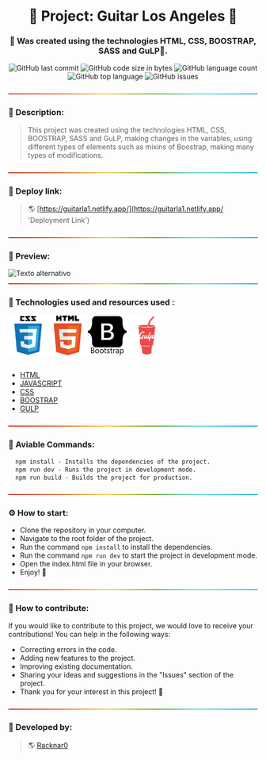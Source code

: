 <h1 align="center">🌟 Project: Guitar Los Angeles 🎨</h1>


<h3 align="center">📝 Was created using the technologies HTML, CSS, BOOSTRAP, SASS and GuLP🌟.</h3>


<div align="center">
  
![GitHub last commit](https://img.shields.io/github/last-commit/Racknar0/guitaLA)
![GitHub code size in bytes](https://img.shields.io/github/languages/code-size/Racknar0/guitaLA)
![GitHub language count](https://img.shields.io/github/languages/count/Racknar0/guitaLA)
![GitHub top language](https://img.shields.io/github/languages/top/Racknar0/guitaLA)
![GitHub issues](https://img.shields.io/github/issues/Racknar0/guitaLA)

</div>

<img src="https://raw.githubusercontent.com/Racknar0/logos/master/coleccion-logos/rainbow.png" alt="css3" width="100%" height="6" />





<h3>📄 Description:</h3>

> This project  was created using the technologies HTML, CSS, BOOSTRAP, SASS and GuLP, making changes in the variables, using different types of elements such as mixins of Boostrap, making many types of modifications.

<img src="https://raw.githubusercontent.com/Racknar0/logos/master/coleccion-logos/rainbow.png" alt="css3" width="100%" height="6" />


<h3>🚀 Deploy link: </h3>

> 🌎 [https://guitarla1.netlify.app/](https://guitarla1.netlify.app/ 'Deployment Link')

<img src="https://raw.githubusercontent.com/Racknar0/logos/master/coleccion-logos/rainbow.png" alt="css3" width="100%" height="6" />

<h3>📄 Preview: </h3>

<img src="./preview.gif" alt="Texto alternativo" width="400px">

<img src="https://raw.githubusercontent.com/Racknar0/logos/master/coleccion-logos/rainbow.png" alt="css3" width="100%" height="6" />

<h3>📄 Technologies used and resources used :</h3>

<div style="display: flex; justify-content: start; align-items: center;">
      <img src="https://raw.githubusercontent.com/devicons/devicon/master/icons/css3/css3-original-wordmark.svg" alt="css3" width="80" height="80" /> 
      <img src="https://github.com/Racknar0/logos/blob/master/coleccion-logos/html5.png?raw=true" alt="css3" width="80" height="80" />
      <img src="https://raw.githubusercontent.com/devicons/devicon/master/icons/bootstrap/bootstrap-plain-wordmark.svg"
      alt="bootstrap" width="80" height="80" />
      <img src="https://raw.githubusercontent.com/Racknar0/logos/181ca6311c2bd5811614e50fb29a6c713bc4575e/coleccion-logos/gulp/gulp-plain.svg"
      alt="bootstrap" width="80" height="80" />
</div>

<br>

-   [HTML](https://developer.mozilla.org/es/docs/Web/HTML 'HTML')
-   [JAVASCRIPT](https://developer.mozilla.org/es/docs/Web/JavaScript 'JAVASCRIPT')
-   [CSS](https://developer.mozilla.org/es/docs/Web/CSS 'CSS')
-   [BOOSTRAP](https://getbootstrap.com/ 'BOOSTRAP')
-   [GULP](https://gulpjs.com/ 'GULP')

<img src="https://raw.githubusercontent.com/Racknar0/logos/master/coleccion-logos/rainbow.png" alt="css3" width="100%" height="6" />

<h3>🤖 Aviable Commands: </h3>

      npm install - Installs the dependencies of the project.
      npm run dev - Runs the project in development mode.
      npm run build - Builds the project for production.

<img src="https://raw.githubusercontent.com/Racknar0/logos/master/coleccion-logos/rainbow.png" alt="css3" width="100%" height="6" />

<h3>⚙️ How to start: </h3>

-   Clone the repository in your computer.
-   Navigate to the root folder of the project.
-   Run the command `npm install` to install the dependencies.
-   Run the command `npm run dev` to start the project in development mode.
-   Open the index.html file in your browser.
-   Enjoy! 🎉

<img src="https://raw.githubusercontent.com/Racknar0/logos/master/coleccion-logos/rainbow.png" alt="css3" width="100%" height="6" />

<h3>🤝 How to contribute: </h3>

If you would like to contribute to this project, we would love to receive your contributions! You can help in the following ways:

-   Correcting errors in the code.
-   Adding new features to the project.
-   Improving existing documentation.
-   Sharing your ideas and suggestions in the "Issues" section of the project.
-   Thank you for your interest in this project! 🎉

<img src="https://raw.githubusercontent.com/Racknar0/logos/master/coleccion-logos/rainbow.png" alt="css3" width="100%" height="6" />

<h3>🤝 Developed by: </h3>

> 🌎 [Racknar0](https://github.com/Racknar0 'Deployment Link')

